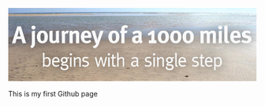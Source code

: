 
![Logo](https://github.com/codezcube/gettingStarted/blob/master/images/GSLogo.png)

This is my first Github page 
